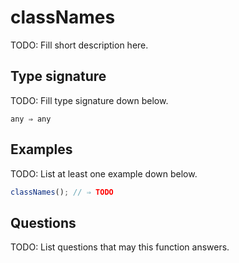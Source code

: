 # classNames

TODO: Fill short description here.

## Type signature

TODO: Fill type signature down below.

```
any ⇒ any
```

## Examples

TODO: List at least one example down below.

```javascript
classNames(); // ⇒ TODO
```

## Questions

TODO: List questions that may this function answers.
